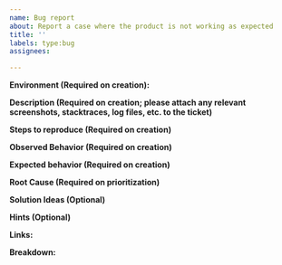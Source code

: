 ```yaml
---
name: Bug report
about: Report a case where the product is not working as expected
title: ''
labels: type:bug
assignees: 

---
```


**Environment (Required on creation):**
 
**Description (Required on creation; please attach any relevant screenshots, stacktraces, log files, etc. to the ticket)**
 
**Steps to reproduce (Required on creation)**
    
**Observed Behavior (Required on creation)** 
    
**Expected behavior (Required on creation)**
    
**Root Cause (Required on prioritization)**
    
**Solution Ideas (Optional)**
    
**Hints (Optional)**

**Links:** 

<!--
- https://jira.camunda.com/browse/CAM-12398
-->

**Breakdown:**

<!--
- [ ] #123
- [ ] Step X
-->